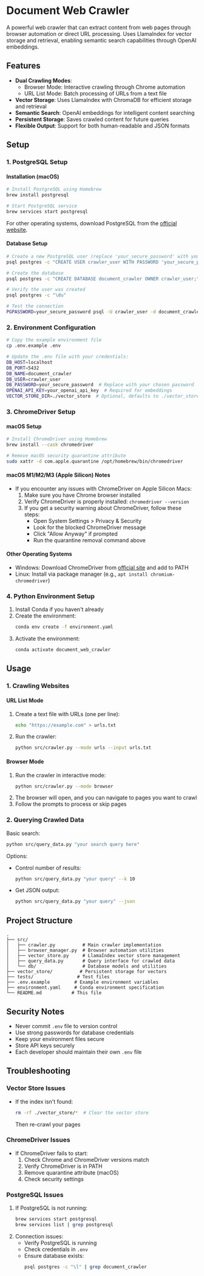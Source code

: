 # Document Web Crawler

A powerful web crawler that can extract content from web pages through browser automation or direct URL processing. Uses LlamaIndex for vector storage and retrieval, enabling semantic search capabilities through OpenAI embeddings.

## Features

- **Dual Crawling Modes**:
  - Browser Mode: Interactive crawling through Chrome automation
  - URL List Mode: Batch processing of URLs from a text file
- **Vector Storage**: Uses LlamaIndex with ChromaDB for efficient storage and retrieval
- **Semantic Search**: OpenAI embeddings for intelligent content searching
- **Persistent Storage**: Saves crawled content for future queries
- **Flexible Output**: Support for both human-readable and JSON formats

## Setup

### 1. PostgreSQL Setup

#### Installation (macOS)
```bash
# Install PostgreSQL using Homebrew
brew install postgresql

# Start PostgreSQL service
brew services start postgresql
```

For other operating systems, download PostgreSQL from the [official website](https://www.postgresql.org/download/).

#### Database Setup
```bash
# Create a new PostgreSQL user (replace 'your_secure_password' with your chosen password)
psql postgres -c "CREATE USER crawler_user WITH PASSWORD 'your_secure_password' CREATEDB;"

# Create the database
psql postgres -c "CREATE DATABASE document_crawler OWNER crawler_user;"

# Verify the user was created
psql postgres -c "\du"

# Test the connection
PGPASSWORD=your_secure_password psql -U crawler_user -d document_crawler -c "SELECT 1;"
```

### 2. Environment Configuration
```bash
# Copy the example environment file
cp .env.example .env

# Update the .env file with your credentials:
DB_HOST=localhost
DB_PORT=5432
DB_NAME=document_crawler
DB_USER=crawler_user
DB_PASSWORD=your_secure_password  # Replace with your chosen password
OPENAI_API_KEY=your_openai_api_key  # Required for embeddings
VECTOR_STORE_DIR=./vector_store  # Optional, defaults to ./vector_store
```

### 3. ChromeDriver Setup

#### macOS Setup
```bash
# Install ChromeDriver using Homebrew
brew install --cask chromedriver

# Remove macOS security quarantine attribute
sudo xattr -d com.apple.quarantine /opt/homebrew/bin/chromedriver
```

#### macOS M1/M2/M3 (Apple Silicon) Notes
- If you encounter any issues with ChromeDriver on Apple Silicon Macs:
  1. Make sure you have Chrome browser installed
  2. Verify ChromeDriver is properly installed: `chromedriver --version`
  3. If you get a security warning about ChromeDriver, follow these steps:
     - Open System Settings > Privacy & Security
     - Look for the blocked ChromeDriver message
     - Click "Allow Anyway" if prompted
     - Run the quarantine removal command above

#### Other Operating Systems
- Windows: Download ChromeDriver from [official site](https://sites.google.com/chromium.org/driver/) and add to PATH
- Linux: Install via package manager (e.g., `apt install chromium-chromedriver`)

### 4. Python Environment Setup

1. Install Conda if you haven't already
2. Create the environment:
   ```bash
   conda env create -f environment.yaml
   ```
3. Activate the environment:
   ```bash
   conda activate document_web_crawler
   ```

## Usage

### 1. Crawling Websites

#### URL List Mode
1. Create a text file with URLs (one per line):
   ```bash
   echo "https://example.com" > urls.txt
   ```
2. Run the crawler:
   ```bash
   python src/crawler.py --mode urls --input urls.txt
   ```

#### Browser Mode
1. Run the crawler in interactive mode:
   ```bash
   python src/crawler.py --mode browser
   ```
2. The browser will open, and you can navigate to pages you want to crawl
3. Follow the prompts to process or skip pages

### 2. Querying Crawled Data

Basic search:
```bash
python src/query_data.py "your search query here"
```

Options:
- Control number of results:
  ```bash
  python src/query_data.py "your query" --k 10
  ```
- Get JSON output:
  ```bash
  python src/query_data.py "your query" --json
  ```

## Project Structure

```
.
├── src/
│   ├── crawler.py          # Main crawler implementation
│   ├── browser_manager.py  # Browser automation utilities
│   ├── vector_store.py     # LlamaIndex vector store management
│   ├── query_data.py       # Query interface for crawled data
│   └── db/                 # Database models and utilities
├── vector_store/          # Persistent storage for vectors
├── tests/                # Test files
├── .env.example         # Example environment variables
├── environment.yaml     # Conda environment specification
└── README.md           # This file
```

## Security Notes

- Never commit `.env` file to version control
- Use strong passwords for database credentials
- Keep your environment files secure
- Store API keys securely
- Each developer should maintain their own `.env` file

## Troubleshooting

### Vector Store Issues
- If the index isn't found:
  ```bash
  rm -rf ./vector_store/*  # Clear the vector store
  ```
  Then re-crawl your pages

### ChromeDriver Issues
- If ChromeDriver fails to start:
  1. Check Chrome and ChromeDriver versions match
  2. Verify ChromeDriver is in PATH
  3. Remove quarantine attribute (macOS)
  4. Check security settings

### PostgreSQL Issues
1. If PostgreSQL is not running:
   ```bash
   brew services start postgresql
   brew services list | grep postgresql
   ```
2. Connection issues:
   - Verify PostgreSQL is running
   - Check credentials in `.env`
   - Ensure database exists:
     ```bash
     psql postgres -c "\l" | grep document_crawler
     ``` 